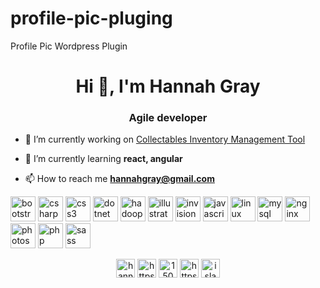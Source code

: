 # profile-pic-pluging
Profile Pic Wordpress Plugin

<h1 align="center">Hi 👋, I'm Hannah Gray</h1>
<h3 align="center">Agile developer</h3>

- 🔭 I’m currently working on [Collectables Inventory Management Tool](n/a)

- 🌱 I’m currently learning **react, angular**

- 📫 How to reach me **hannahgray@gmail.com**

<p align="left"><img src="https://devicons.github.io/devicon/devicon.git/icons/bootstrap/bootstrap-plain.svg" alt="bootstrap" width="40" height="40"/> <img src="https://devicons.github.io/devicon/devicon.git/icons/csharp/csharp-original.svg" alt="csharp" width="40" height="40"/> <img src="https://devicons.github.io/devicon/devicon.git/icons/css3/css3-original-wordmark.svg" alt="css3" width="40" height="40"/> <img src="https://devicons.github.io/devicon/devicon.git/icons/dot-net/dot-net-original-wordmark.svg" alt="dotnet" width="40" height="40"/> <img src="https://www.vectorlogo.zone/logos/apache_hadoop/apache_hadoop-icon.svg" alt="hadoop" width="40" height="40"/> <img src="https://www.vectorlogo.zone/logos/adobe_illustrator/adobe_illustrator-icon.svg" alt="illustrator" width="40" height="40"/> <img src="https://www.vectorlogo.zone/logos/invisionapp/invisionapp-icon.svg" alt="invision" width="40" height="40"/> <img src="https://devicons.github.io/devicon/devicon.git/icons/javascript/javascript-original.svg" alt="javascript" width="40" height="40"/> <img src="https://devicons.github.io/devicon/devicon.git/icons/linux/linux-original.svg" alt="linux" width="40" height="40"/> <img src="https://devicons.github.io/devicon/devicon.git/icons/mysql/mysql-original-wordmark.svg" alt="mysql" width="40" height="40"/> <img src="https://devicons.github.io/devicon/devicon.git/icons/nginx/nginx-original.svg" alt="nginx" width="40" height="40"/> <img src="https://devicons.github.io/devicon/devicon.git/icons/photoshop/photoshop-plain.svg" alt="photoshop" width="40" height="40"/> <img src="https://devicons.github.io/devicon/devicon.git/icons/php/php-original.svg" alt="php" width="40" height="40"/> <img src="https://devicons.github.io/devicon/devicon.git/icons/sass/sass-original.svg" alt="sass" width="40" height="40"/></p><p align="center">
<a href="https://twitter.com/hannah_stx" target="blank"><img align="center" src="https://cdn.jsdelivr.net/npm/simple-icons@3.0.1/icons/twitter.svg" alt="hannah_stx" height="30" width="30" /></a>
<a href="https://linkedin.com/in/https://www.linkedin.com/in/hannah-gray-developer/" target="blank"><img align="center" src="https://cdn.jsdelivr.net/npm/simple-icons@3.0.1/icons/linkedin.svg" alt="https://www.linkedin.com/in/hannah-gray-developer/" height="30" width="30" /></a>
<a href="https://stackoverflow.com/users/1504456" target="blank"><img align="center" src="https://cdn.jsdelivr.net/npm/simple-icons@3.0.1/icons/stackoverflow.svg" alt="1504456" height="30" width="30" /></a>
<a href="https://fb.com/https://www.facebook.com/hannah.l.gray" target="blank"><img align="center" src="https://cdn.jsdelivr.net/npm/simple-icons@3.0.1/icons/facebook.svg" alt="https://www.facebook.com/hannah.l.gray" height="30" width="30" /></a>
<a href="https://instagram.com/islandgrl17" target="blank"><img align="center" src="https://cdn.jsdelivr.net/npm/simple-icons@3.0.1/icons/instagram.svg" alt="islandgrl17" height="30" width="30" /></a>
</p>
